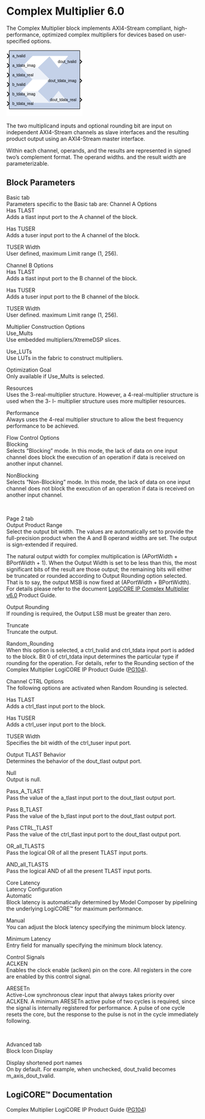 # Complex Multiplier 6.0

The Complex Multiplier block implements AXI4-Stream compliant,
high-performance, optimized complex multipliers for devices based on
user-specified options.

![](./Images/block.png)

The two multiplicand inputs and optional rounding bit are input on
independent AXI4-Stream channels as slave interfaces and the resulting
product output using an AXI4-Stream master interface.

Within each channel, operands, and the results are represented in signed
two’s complement format. The operand widths. and the result width are
parameterizable.

## Block Parameters

Basic tab  
Parameters specific to the Basic tab are:
Channel A Options  
Has TLAST  
Adds a tlast input port to the A channel of the block.

Has TUSER  
Adds a tuser input port to the A channel of the block.

TUSER Width  
User defined, maximum Limit range (1, 256).

Channel B Options  
Has TLAST  
Adds a tlast input port to the B channel of the block.

Has TUSER  
Adds a tuser input port to the B channel of the block.

TUSER Width  
User defined. maximum Limit range (1, 256).

Multiplier Construction Options  
Use_Mults  
Use embedded multipliers/XtremeDSP slices.

Use_LUTs  
Use LUTs in the fabric to construct multipliers.

Optimization Goal  
Only available if Use_Mults is selected.

Resources  
Uses the 3-real-multiplier structure. However, a 4-real-multiplier
structure is used when the 3- l- multiplier structure uses more
multiplier resources.

Performance  
Always uses the 4-real multiplier structure to allow the best frequency
performance to be achieved.

Flow Control Options  
Blocking  
Selects “Blocking” mode. In this mode, the lack of data on one input
channel does block the execution of an operation if data is received on
another input channel.

NonBlocking  
Selects “Non-Blocking” mode. In this mode, the lack of data on one input
channel does not block the execution of an operation if data is received
on another input channel.

&nbsp;

Page 2 tab  
Output Product Range  
Select the output bit width. The values are automatically set to provide
the full-precision product when the A and B operand widths are set. The
output is sign-extended if required.

The natural output width for complex multiplication is (APortWidth +
BPortWidth + 1). When the Output Width is set to be less than this, the
most significant bits of the result are those output; the remaining bits
will either be truncated or rounded according to Output Rounding option
selected. That is to say, the output MSB is now fixed at (APortWidth +
BPortWidth). For details please refer to the document [LogiCORE IP
Complex Multiplier
v6.0](https://www.xilinx.com/support/documentation/ip_documentation/cmpy/v6_0/pg104-cmpy.pdf)
Product Guide.

Output Rounding  
If rounding is required, the Output LSB must be greater than zero.

Truncate  
Truncate the output.

Random_Rounding  
When this option is selected, a ctrl_tvalid and ctrl_tdata input port is
added to the block. Bit 0 of ctrl_tdata input determines the particular
type if rounding for the operation. For details, refer to the Rounding
section of the Complex Multiplier LogiCORE IP Product Guide
([PG104](https://www.xilinx.com/cgi-bin/docs/ipdoc?c=cmpy;v=latest;d=pg104-cmpy.pdf)).

Channel CTRL Options  
The following options are activated when Random Rounding is selected.

Has TLAST  
Adds a ctrl_tlast input port to the block.

Has TUSER  
Adds a ctrl_user input port to the block.

TUSER Width  
Specifies the bit width of the ctrl_tuser input port.

Output TLAST Behavior  
Determines the behavior of the dout_tlast output port.

Null  
Output is null.

Pass_A_TLAST  
Pass the value of the a_tlast input port to the dout_tlast output port.

Pass B_TLAST  
Pass the value of the b_tlast input port to the dout_tlast output port.

Pass CTRL_TLAST  
Pass the value of the ctrl_tlast input port to the dout_tlast output
port.

OR_all_TLASTS  
Pass the logical OR of all the present TLAST input ports.

AND_all_TLASTS  
Pass the logical AND of all the present TLAST input ports.

Core Latency  
Latency Configuration  
Automatic  
Block latency is automatically determined by Model Composer by
pipelining the underlying LogiCORE™ for maximum performance.

Manual  
You can adjust the block latency specifying the minimum block latency.

Minimum Latency  
Entry field for manually specifying the minimum block latency.

Control Signals  
ACLKEN  
Enables the clock enable (aclken) pin on the core. All registers in the
core are enabled by this control signal.

ARESETn  
Active-Low synchronous clear input that always takes priority over
ACLKEN. A minimum ARESETn active pulse of two cycles is required, since
the signal is internally registered for performance. A pulse of one
cycle resets the core, but the response to the pulse is not in the cycle
immediately following.

&nbsp;

Advanced tab  
Block Icon Display

Display shortened port names  
On by default. For example, when unchecked, dout_tvalid becomes
m_axis_dout_tvalid.

## LogiCORE™ Documentation

Complex Multiplier LogiCORE IP Product Guide
([PG104](https://www.xilinx.com/cgi-bin/docs/ipdoc?c=cmpy;v=latest;d=pg104-cmpy.pdf))
